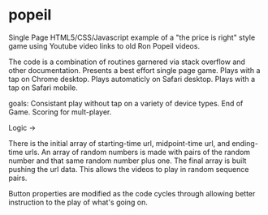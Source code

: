 # popeil
Single Page HTML5/CSS/Javascript example of a "the price is right" style game using Youtube video links to old Ron Popeil videos.

The code is a combination of routines garnered via stack overflow and other documentation.  Presents a best effort
single page game. Plays with a tap on Chrome desktop. Plays automaticly on Safari desktop. Plays with a tap on Safari mobile.

goals: Consistant play without tap on a variety of device types.  End of Game.  Scoring for mult-player.

Logic -> 

There is the initial array of starting-time url, midpoint-time url, and ending-time urls.
An array of random numbers is made with pairs of the random number and that same random number plus one.
The final array is built pushing the url data.  This allows the videos to play in random sequence pairs.

Button properties are modified as the code cycles through allowing better instruction to the play of what's going on.

